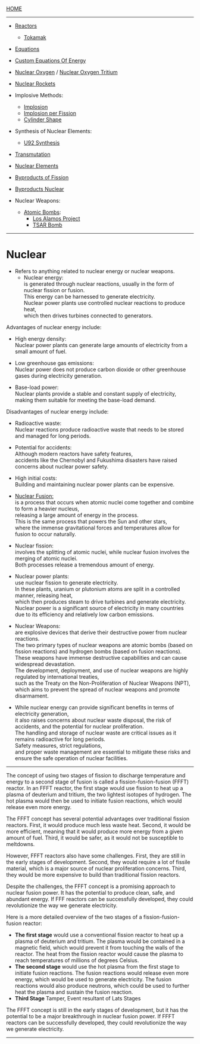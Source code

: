 [HOME](/README.md)   

--------------------
- [Reactors](/assets/docs/nuclear/reactors/readme.md)
  - [Tokamak](/assets/docs/nuclear/reactors/tokamak/readme.md)    
- [Equations](/assets/docs/universe/equations/Heat-Energy/Nuclear/readme.md)
- [Custom Equations Of Energy](/assets/docs/universe/equations/Heat-Energy/Nuclear/dev/equations/readme.md)     
- [Nuclear Oxygen](/assets/docs/nuclear/knowledges/nuclear-oxygen.md)  / [Nuclear Oxygen Tritium](/assets/docs/nuclear/knowledges/nuclear-oxygen-tritium.md)
- [Nuclear Rockets](/assets/docs/nuclear/knowledges/nuclear-rockets/readme.md)
- Implosive Methods:  
   - [Implosion](/assets/docs/universe/equations/Heat-Energy/Nuclear/implosion/readme.md)   
   - [Implosion per Fission](/assets/docs/universe/equations/Heat-Energy/Nuclear/implosion/implosion-based_fission_process.md)    
   - [Cylinder Shape](/assets/docs/nuclear/knowledges/implosive-methods/cylinder-shape.md)   

- Synthesis of Nuclear Elements:  
   - [U92 Synthesis](/assets/docs/nuclear/synthesis/U92-synthesis.md)    

- [Transmutation](/assets/docs/nuclear/transmutation/readme.md)
   
- [Nuclear Elements](/assets/docs/universe/equations/Heat-Energy/Nuclear/elements/readme.md)   
- [Byproducts of Fission](/assets/docs/nuclear/fission/byproduct/readme.md)
- [Byproducts Nuclear](/assets/docs/nuclear/knowledges/byproducts/readme.md)

- Nuclear Weapons:
  - [Atomic Bombs](/assets/docs/nuclear/atomic-bombs/readme.md):   
    - [Los Alamos Project](/assets/docs/nuclear/atomic-bombs/los-alamos-project/readme.md)
    - [TSAR Bomb](/assets/docs/nuclear/atomic-bombs/tsar-bomb/readme.md)

---------------------

# Nuclear
  - Refers to anything related to nuclear energy or nuclear weapons.  
    - Nuclear energy:  
      is generated through nuclear reactions, usually in the form of nuclear fission or fusion.  
       This energy can be harnessed to generate electricity.    
        Nuclear power plants use controlled nuclear reactions to produce heat,    
         which then drives turbines connected to generators.   

   Advantages of nuclear energy include:   
   
   - High energy density:  
      Nuclear power plants can generate large amounts of electricity from a small amount of fuel.    
      
   - Low greenhouse gas emissions:   
      Nuclear power does not produce carbon dioxide or other greenhouse gases during electricity generation.   
      
   - Base-load power:    
      Nuclear plants provide a stable and constant supply of electricity, making them suitable for meeting the base-load demand.    

   Disadvantages of nuclear energy include:    
   
   - Radioactive waste:   
      Nuclear reactions produce radioactive waste that needs to be stored and managed for long periods.    
   
   - Potential for accidents:   
      Although modern reactors have safety features,   
       accidents like the Chernobyl and Fukushima disasters have raised concerns about nuclear power safety.     
       
   - High initial costs:   
      Building and maintaining nuclear power plants can be expensive.      

   - [Nuclear Fusion:](/assets/docs/nuclear/fusion/readme.md)    
       is a process that occurs when atomic nuclei come together and combine to form a heavier nucleus,   
        releasing a large amount of energy in the process.    
         This is the same process that powers the Sun and other stars,    
          where the immense gravitational forces and temperatures allow for fusion to occur naturally.   

   - Nuclear fission:  
       involves the splitting of atomic nuclei, while nuclear fusion involves the merging of atomic nuclei.   
        Both processes release a tremendous amount of energy.  
      
   - Nuclear power plants:  
       use nuclear fission to generate electricity.   
        In these plants, uranium or plutonium atoms are split in a controlled manner, releasing heat,   
         which then produces steam to drive turbines and generate electricity.  
          Nuclear power is a significant source of electricity in many countries due to its efficiency and relatively low carbon emissions.  
    
   - Nuclear Weapons:  
       are explosive devices that derive their destructive power from nuclear reactions.   
        The two primary types of nuclear weapons are atomic bombs (based on fission reactions) and hydrogen bombs (based on fusion reactions).  
         These weapons have immense destructive capabilities and can cause widespread devastation.  
          The development, deployment, and use of nuclear weapons are highly regulated by international treaties,   
           such as the Treaty on the Non-Proliferation of Nuclear Weapons (NPT),   
            which aims to prevent the spread of nuclear weapons and promote disarmament.  
   
   - While nuclear energy can provide significant benefits in terms of electricity generation,    
      it also raises concerns about nuclear waste disposal, the risk of accidents, and the potential for nuclear proliferation.  
       The handling and storage of nuclear waste are critical issues as it remains radioactive for long periods.   
        Safety measures, strict regulations,   
         and proper waste management are essential to mitigate these risks and ensure the safe operation of nuclear facilities.  

-----------------------     

The concept of using two stages of fission to discharge temperature and energy to a second stage of fusion is called a fission-fusion-fusion (FFFT) reactor. In an FFFT reactor, the first stage would use fission to heat up a plasma of deuterium and tritium, the two lightest isotopes of hydrogen. The hot plasma would then be used to initiate fusion reactions, which would release even more energy.

The FFFT concept has several potential advantages over traditional fission reactors. First, it would produce much less waste heat. Second, it would be more efficient, meaning that it would produce more energy from a given amount of fuel. Third, it would be safer, as it would not be susceptible to meltdowns.

However, FFFT reactors also have some challenges. First, they are still in the early stages of development. Second, they would require a lot of fissile material, which is a major source of nuclear proliferation concerns. Third, they would be more expensive to build than traditional fission reactors.

Despite the challenges, the FFFT concept is a promising approach to nuclear fusion power. It has the potential to produce clean, safe, and abundant energy. If FFF reactors can be successfully developed, they could revolutionize the way we generate electricity.

Here is a more detailed overview of the two stages of a fission-fusion-fusion reactor:

* **The first stage** would use a conventional fission reactor to heat up a plasma of deuterium and tritium. The plasma would be contained in a magnetic field, which would prevent it from touching the walls of the reactor. The heat from the fission reactor would cause the plasma to reach temperatures of millions of degrees Celsius.
* **The second stage** would use the hot plasma from the first stage to initiate fusion reactions. The fusion reactions would release even more energy, which would be used to generate electricity. The fusion reactions would also produce neutrons, which could be used to further heat the plasma and sustain the fusion reaction.
* **Third Stage** Tamper, Event resultant of Lats Stages

The FFFT concept is still in the early stages of development, but it has the potential to be a major breakthrough in nuclear fusion power. If FFFT reactors can be successfully developed, they could revolutionize the way we generate electricity.   


-------------------------
